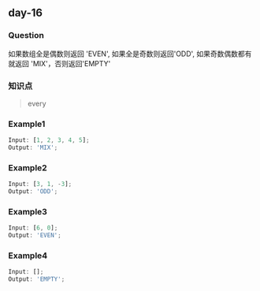 ## day-16

### Question

如果数组全是偶数则返回 'EVEN', 如果全是奇数则返回'ODD', 如果奇数偶数都有就返回 'MIX'，否则返回'EMPTY'

### 知识点

> every

### Example1

```js
Input: [1, 2, 3, 4, 5];
Output: 'MIX';
```

### Example2

```js
Input: [3, 1, -3];
Output: 'ODD';
```

### Example3

```js
Input: [6, 0];
Output: 'EVEN';
```

### Example4

```js
Input: [];
Output: 'EMPTY';
```
